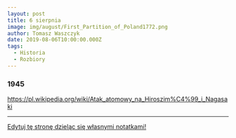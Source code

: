 ```yaml
---
layout: post
title: 6 sierpnia
image: img/august/First_Partition_of_Poland1772.png
author: Tomasz Waszczyk
date: 2019-08-06T10:00:00.000Z
tags:
  - Historia
  - Rozbiory
---
```


### 1945

https://pl.wikipedia.org/wiki/Atak_atomowy_na_Hiroszim%C4%99_i_Nagasaki

---

<a href="https://github.com/TomaszWaszczyk/historia.waszczyk.com/edit/master/src/content/august-6.md" target="_blank">Edytuj tę stronę dzieląc się własnymi notatkami!</a>
